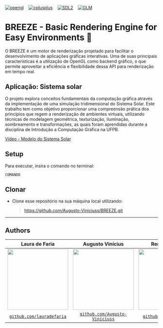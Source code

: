 <div width="100%" style="display: flex; gap: 16px;">
<a href='https://www.opengl.org/' target="_blank"><img alt='opengl' src='https://img.shields.io/badge/OpenGL-100000?style=for-the-badge&logo=GLM&logoColor=white&labelColor=5586A4&color=5586A4'/></a>
  <a href='https://pt.wikipedia.org/wiki/C%2B%2B' target="_blank"><img alt='cplusplus' src='https://img.shields.io/badge/C++-100000?style=for-the-badge&logo=GLM&logoColor=white&labelColor=00599C&color=00599C'/></a>
  <a href='https://www.libsdl.org/' target="_blank"><img alt='SDL2' src='https://img.shields.io/badge/SDL-100000?style=for-the-badge&logo=SDL&logoColor=white&labelColor=00599C&color=18112F'/></a>
  <a href='https://www.opengl.org/sdk/libs/GLM/' target="_blank"><img alt='GLM' src='https://img.shields.io/badge/GLM-100000?style=for-the-badge&logo=GLM&logoColor=white&labelColor=00599C&color=FF8F17'/></a>
</div>

# BREEZE - Basic Rendering Engine for Easy Environments 🚀

O BREEZE é um motor de renderização projetado para facilitar o desenvolvimento de aplicações gráficas interativas. Uma de suas principais características é a utilização de OpenGL como backend gráfico, o que permite aproveitar a eficiência e flexibilidade dessa API para renderização em tempo real. 

## Aplicação: Sistema solar
O projeto explora conceitos fundamentais da computação gráfica através da implementação de uma simulação tridimensional do Sistema Solar. Este trabalho tem como objetivo proporcionar uma compreensão prática dos princípios que regem a renderização de ambientes virtuais, utilizando técnicas de modelagem geométrica, texturização, iluminação, sombreamento e transformações, as quais foram aprendidas durante a disciplina de Introdução a Computação Gráfica na UFPB. 

[Vídeo - Modelo do Sistema Solar](https://drive.google.com/file/d/1VbXCY1fLaxEMVVpWQ3ETnqg24Ns61qK0/view?usp=drive_link)

## Setup

Para executar, insira o comando no terminal:
```shell
COMANDO
```

## Clonar 

- Clone esse repositório na sua máquina local utilizando:
    > https://github.com/Augusto-Viniciuss/BREEZE.git

---
## Authors

| **Laura de Faria** |  **Augusto Vinícius**      | Renata Avelino | 
|:-----------------------------------------------------------------------------------------:|:-----------------------------------------------------------------------------------------:|:---------------------------------------------------------------------------------------:|
|                   <img src="https://avatars.githubusercontent.com/u/45434515?v=4" width="200px"> </img>                            |                   <img src="https://avatars.githubusercontent.com/u/85197045?v=4" width="200px"> </img>                            |               <img src="https://avatars.githubusercontent.com/u/89587707?v=4" width="200px"> </img>                          |
|               <a href="http://github.com/lauradefaria" target="_blank">`github.com/lauradefaria`</a>      |               <a href="http://github.com/Augusto-Viniciuss" target="_blank">`github.com/Augusto-Viniciuss`</a>      |  <a href="https://github.com/Renataavln" target="_blank">`github.com/Renataavln`</a>  |

